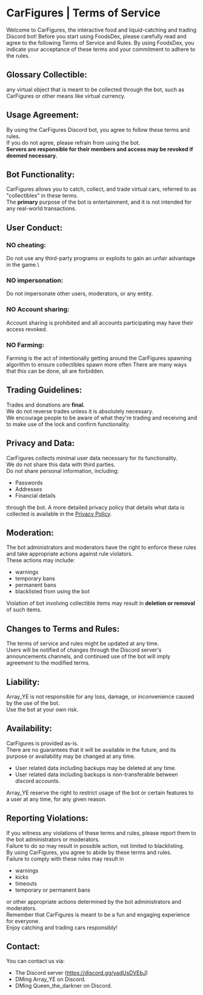# CarFigures | Terms of Service

Welcome to CarFigures, the interactive food and liquid-catching and trading Discord bot! Before you start using FoodsDex, please carefully read and agree to the following Terms of Service and Rules. By using FoodsDex, you indicate your acceptance of these terms and your commitment to adhere to the rules.

## Glossary Collectible:
any virtual object that is meant to be collected through the bot, such as CarFigures or other means like virtual currency.

## Usage Agreement:
By using the CarFigures Discord bot, you agree to follow these terms and rules.\
If you do not agree, please refrain from using the bot.\
**Servers are responsible for their members and access may be revoked if deemed necessary.**

## Bot Functionality:
CarFigures allows you to catch, collect, and trade virtual cars, referred to as "collectibles" in these terms.\
The **primary** purpose of the bot is entertainment, and it is not intended for any real-world transactions.

## User Conduct:
### NO cheating:
Do not use any third-party programs or exploits to gain an unfair advantage in the game.\
### NO impersonation:
Do not impersonate other users, moderators, or any entity.
### NO Account sharing: 
Account sharing is prohibited and all accounts participating may have their access revoked.
### NO Farming: 
Farming is the act of intentionally getting around the CarFigures spawning algorithm to ensure collectibles spawn more often
There are many ways that this can be done, all are forbidden.

## Trading Guidelines:
Trades and donations are **final.**\
We do not reverse trades unless it is absolutely necessary.\
We encourage people to be aware of what they're trading and receiving and to make use of the lock and confirm functionality.

## Privacy and Data:
CarFigures collects minimal user data necessary for its functionality.\
We do not share this data with third parties.\
Do not share personal information, including:
- Passwords
- Addresses
- Financial details

through the bot. A more detailed privacy policy that details what data is collected is available in the [Privacy Policy](PRIVACY_POLICY.md).

## Moderation: 
The bot administrators and moderators have the right to enforce these rules and take appropriate actions against rule violators.\
These actions may include:
- warnings
- temporary bans
- permanent bans
- blacklisted from using the bot

Violation of bot involving collectible items may result in **deletion or removal** of such items.

## Changes to Terms and Rules: 
The terms of service and rules might be updated at any time.\
Users will be notified of changes through the Discord server's announcements channels, and continued use of the bot will imply agreement to the modified terms.

## Liability:
Array_YE is not responsible for any loss, damage, or inconvenience caused by the use of the bot.\
Use the bot at your own risk.

## Availability:
CarFigures is provided as-is.\
There are no guarantees that it will be available in the future, and its purpose or availability may be changed at any time.
- User related data including backups may be deleted at any time.
- User related data including backups is non-transferable between discord accounts.

Array_YE reserve the right to restrict usage of the bot or certain features to a user at any time, for any given reason.

## Reporting Violations:
If you witness any violations of these terms and rules, please report them to the bot administrators or moderators.\
Failure to do so may result in possible action, not limited to blacklisting.\
By using CarFigures, you agree to abide by these terms and rules.\
Failure to comply with these rules may result in 
- warnings 
- kicks
- timeouts
- temporary or permanent bans

or other appropriate actions determined by the bot administrators and moderators.\
Remember that CarFigures is meant to be a fun and engaging experience for everyone.\
Enjoy catching and trading cars responsibly!

## Contact:
You can contact us via:

- The Discord server (https://discord.gg/yadUsDVEbJ)
- DMing Array_YE on Discord.
- DMing Queen_the_darkner on Discord.